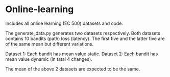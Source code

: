 # Online-learning
Includes all online learning (EC 500) datasets and code.

The generate_data.py generates two datasets respectively. 
Both datasets contains 10 bandits (path) loss (latency). The first five and the latter five are of the same mean but different variations.

Dataset 1: Each bandit has mean value static.
Dataset 2: Each bandit has mean value dynamic (in tatal 4 changes).

The mean of the above 2 datasets are expected to be the same.
